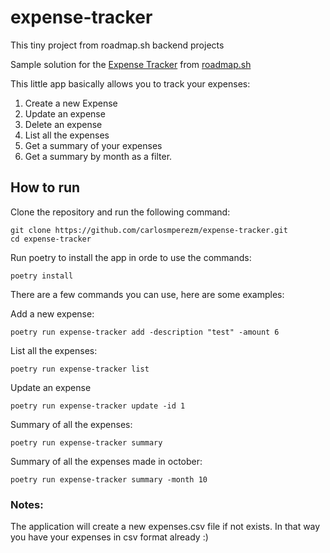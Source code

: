 # expense-tracker
This tiny project from roadmap.sh backend projects 

Sample solution for the [Expense Tracker](https://roadmap.sh/projects/expense-tracker) from [roadmap.sh](https://roadmap.sh)

This little app basically allows you to track your expenses:

1. Create a new Expense
2. Update an expense
3. Delete an expense
4. List all the expenses
5. Get a summary of your expenses
6. Get a summary by month as a filter.

## How to run
Clone the repository and run the following command:  
```
git clone https://github.com/carlosmperezm/expense-tracker.git
cd expense-tracker
```
Run poetry to install the app in orde to use the commands:
```
poetry install
```

There are a few commands you can use, here are some examples:

Add a new expense:
```
poetry run expense-tracker add -description "test" -amount 6
```
List all the expenses:
```
poetry run expense-tracker list
```
Update an expense
```
poetry run expense-tracker update -id 1
```
Summary of all the expenses:
```
poetry run expense-tracker summary
```
Summary of all the expenses made in october:
```
poetry run expense-tracker summary -month 10
```

### Notes:
The application will create a new expenses.csv file if not exists. In that way you have your expenses in csv format already :)


